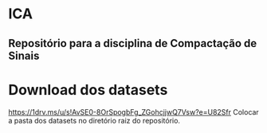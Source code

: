 # ICA

## Repositório para a disciplina de Compactação de Sinais

# Download dos datasets
https://1drv.ms/u/s!AvSE0-8OrSpogbFg_ZGohcjjwQ7Vsw?e=U82Sfr
Colocar a pasta dos datasets no diretório raiz do repositório.

